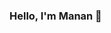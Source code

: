 ### Hello, I'm Manan 👋

<!--
**manankohlii/manankohlii** is a ✨ _special_ ✨ repository because its `README.md` (this file) appears on your GitHub profile.

Here are some ideas to get you started:

- 🔭 I’m currently working on ...WebDevelopment
- 🌱 I’m currently learning ...Machine Learning
- ⚡ Available for Projects and Internship Oppurtunities ...
<img src="https://github-readme-stats.vercel.app/api?username=manankohlii&&show_icons=true&title_color=ffffff&icon_color=bb2acf&text_color=daf7dc&bg_color=151515">
